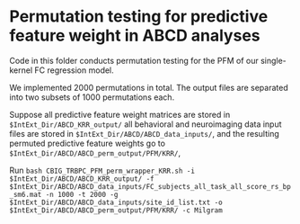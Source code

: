 # Permutation testing for predictive feature weight in ABCD analyses

Code in this folder conducts permutation testing for the PFM of our single-kernel FC regression model.

We implemented 2000 permutations in total. The output files are separated into two subsets of 1000 permutations each.

Suppose all predictive feature weight matrices are stored in `$IntExt_Dir/ABCD_KRR_output/` all behavioral and neuroimaging data input files are stored in `$IntExt_Dir/ABCD/ABCD_data_inputs/`, and the resulting permuted predictive feature weights go to `$IntExt_Dir/ABCD/ABCD_perm_output/PFM/KRR/`,

Run `bash CBIG_TRBPC_PFM_perm_wrapper_KRR.sh -i $IntExt_Dir/ABCD/ABCD_KRR_output/ -f $IntExt_Dir/ABCD/ABCD_data_inputs/FC_subjects_all_task_all_score_rs_bp_sm6.mat -n 1000 -t 2000 -g $IntExt_Dir/ABCD/ABCD_data_inputs/site_id_list.txt -o $IntExt_Dir/ABCD/ABCD_perm_output/PFM/KRR/ -c Milgram`
